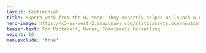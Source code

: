 ```yaml
---
layout: testimonial
title: Superb work from the O2 team! They expertly helped us launch a Fishery Improvement Project to pursue critical policy changes in two major northeast Atlantic fisheries. Quick, professional and experienced.
hero-image: https://s3-us-west-2.amazonaws.com/staticassets.oceanoutcomes.org/embedded+photos/testimonials/tomolamola-testimonial.png
teaser-text: Tom Pickerell, Owner, Tomolamola Consulting
weight: 10
menuexclude: 'true'
---
```


